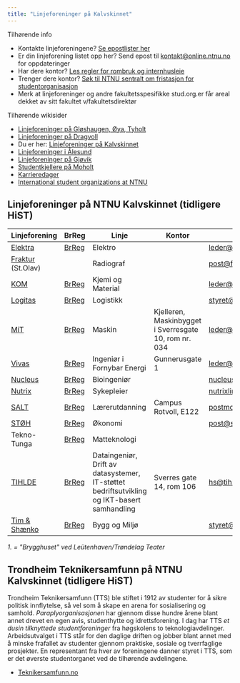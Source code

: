 ```yaml
---
title: "Linjeforeninger på Kalvskinnet"
---
```


Tilhørende info

* Kontakte linjeforeningene? [Se epostlister her](https://online.ntnu.no/resourcecenter/mailinglists)
* Er din linjeforening listet opp her? Send epost til kontakt@online.ntnu.no for oppdateringer
* Har dere kontor? [Les regler for rombruk og internhusleie](https://innsida.ntnu.no/web/guest/wiki/-/wiki/Norsk/Regler+for+bruk+av+arealer)
* Trenger dere kontor? [Søk til NTNU sentralt om fristasjon for studentorganisasjon](https://innsida.ntnu.no/web/guest/wiki/-/wiki/Norsk/Lokaler+for+studentorganisasjoner+og+studentforeninger)
* Merk at linjeforeninger og andre fakultetsspesifikke stud.org.er får areal dekket av sitt fakultet v/fakultetsdirektør

Tilhørende wikisider

* [Linjeforeninger på Gløshaugen, Øya, Tyholt](/wiki/online/info/sosialt-og-okonomisk/linjeforeninger/)
* [Linjeforeninger på Dragvoll](/wiki/online/info/sosialt-og-okonomisk/linjeforeninger/dragvoll/)
* Du er her: [Linjeforeninger på Kalvskinnet](/wiki/online/info/sosialt-og-okonomisk/linjeforeninger/kalvskinnet/)
* [Linjeforeninger i Ålesund](/wiki/online/info/sosialt-og-okonomisk/linjeforeninger/alesund/)
* [Linjeforeninger på Gjøvik](/wiki/online/info/sosialt-og-okonomisk/linjeforeninger/gjovik/)
* [Studentkjellere på Moholt](/wiki/online/info/sosialt-og-okonomisk/linjeforeninger/studentkjellere/)
* [Karrieredager](/wiki/online/info/sosialt-og-okonomisk/linjeforeninger/karrieredager/)
* [International student organizations at NTNU](/wiki/online/info/sosialt-og-okonomisk/linjeforeninger/internasjonalorg/)

## Linjeforeninger på NTNU Kalvskinnet (tidligere HiST)

|Linjeforening|BrReg|Linje|Kontor|Epost|Facebook|Avis|
|---|---|---|---|---|---|---|
| [Elektra](https://elektra.io) | [BrReg](http://w2.brreg.no/enhet/sok/detalj.jsp?orgnr=991107711) | Elektro | | leder@elektra.io | [Page](https://www.facebook.com/elektraNTNU/) | |
| [Fraktur](http://www.fraktur.no) (St.Olav) | | Radiograf | | post@fraktur.no | |
| [KOM](http://kjemiogmaterial.wordpress.com) | [BrReg](http://w2.brreg.no/enhet/sok/detalj.jsp?orgnr=992443812) | Kjemi og Material | | leder@kom.hist.no |[Page](http://fb.com/pages/Linjeforening-Kjemi-og-Material-HiST/125600184158199)|
| [Logitas](http://www.logitas.no) | [BrReg](http://w2.brreg.no/enhet/sok/detalj.jsp?orgnr=891131372) | Logistikk | | styret@logitas.no | [Page](http://fb.com/pages/Logistikkstudentene/116151561776568) |
| [MiT](http://mit.hist.no) | [BrReg](http://w2.brreg.no/enhet/sok/detalj.jsp?orgnr=992376430) | Maskin | Kjelleren, Maskinbygget i Sverresgate 10, rom nr. 034 | leder@mit.teknikersamfunn.no | [Page](https://www.facebook.com/Maskiningeni%C3%B8r-i-Trondheim-47566809492) |
| [Vivas](http://vivas.hist.no) | [BrReg](http://w2.brreg.no/enhet/sok/detalj.jsp?orgnr=898893952) | Ingeniør i Fornybar Energi | Gunnerusgate 1 |  leder@vivas.teknikersamfunn.no | [Page](https://www.facebook.com/VivasNTNU/)  |
| [Nucleus](http://www.nucleus-bio.no) | [BrReg](http://w2.brreg.no/enhet/sok/detalj.jsp?orgnr=994544306) | Bioingeniør | | nucleuslinjeforening@gmail.com | [Page](http://fb.com/nucleusforbioingeniorer) |
| [Nutrix](http://nutrix.no) | [BrReg](http://w2.brreg.no/enhet/sok/detalj.jsp?orgnr=999094872) | Sykepleier | | nutrixlinjeforening@gmail.com | [Page](http://fb.com/pages/Nutrix/297838347011022) |
| [SALT](http://studentalt.no/)| [BrReg](https://w2.brreg.no/enhet/sok/detalj.jsp?orgnr=912414094) | Lærerutdanning | Campus Rotvoll, E122 | postmottak@studentalt.no | [Page](https://www.facebook.com/studentalt/) | |
| [STØH](http://sftoh.no )| [BrReg](http://w2.brreg.no/enhet/sok/detalj.jsp?orgnr=990542791) | Økonomi | | post@sftoh.no | |[Rustblekka](https://www.facebook.com/Rustblekka-Handelshøyskolen-i-Trondheim-472874276071068/)|
| Tekno-Tunga | [BrReg](http://w2.brreg.no/enhet/sok/detalj.jsp?orgnr=998378125) | Matteknologi | | | [Page](http://fb.com/TeknoTunga) |
| [TIHLDE](http://www.tihlde.org) | [BrReg](http://w2.brreg.no/enhet/sok/detalj.jsp?orgnr=989684183) | Dataingeniør, Drift av datasystemer, IT-støttet bedriftsutvikling og IKT-basert samhandling | Sverres gate 14, rom 106 | hs@tihlde.org | [Page](https://www.facebook.com/tihlde/) |
| [Tim & Shænko](http://bygging.no) | [BrReg](http://w2.brreg.no/enhet/sok/detalj.jsp?orgnr=991494952) | Bygg og Miljø | | styret@bygging.no | [Group](http://fb.com/groups/220828851361570/) |

_1. = "Brygghuset" ved Leütenhaven/Trøndelag Teater_

## Trondheim Teknikersamfunn på NTNU Kalvskinnet (tidligere HiST)

Trondheim Teknikersamfunn (TTS) ble stiftet i 1912 av studenter for å sikre politisk innflytelse, så vel som å skape en arena for sosialisering og samhold. *Paraplyorganisasjonen* har gjennom disse hundre årene blant annet drevet en egen avis, studenthytte og idrettsforening. I dag har TTS *et dusin tilknyttede studentforeninger* fra høgskolens to teknologiavdelinger. Arbeidsutvalget i TTS står for den daglige driften og jobber blant annet med å minske frafallet av studenter gjennom praktiske, sosiale og tverrfaglige prosjekter. En representant fra hver av foreningene danner styret i TTS, som er det øverste studentorganet ved de tilhørende avdelingene.

* [Teknikersamfunn.no](http://teknikersamfunn.no/)
